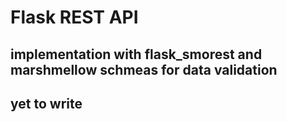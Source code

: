 # Flask REST API

## implementation with flask_smorest and marshmellow schmeas for data validation

## yet to write 
